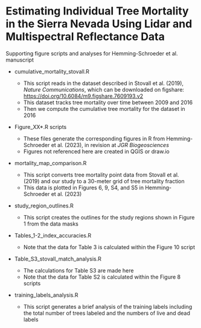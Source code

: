 # Estimating Individual Tree Mortality in the Sierra Nevada Using Lidar and Multispectral Reflectance Data
Supporting figure scripts and analyses for Hemming-Schroeder et al. manuscript 

* cumulative_mortality_stovall.R
    + This script reads in the dataset described in Stovall et al. (2019), *Nature Communications*, which can be downloaded on figshare: https://doi.org/10.6084/m9.figshare.7609193.v2
    + This dataset tracks tree mortality over time between 2009 and 2016
    + Then we compute the cumulative tree mortality for the dataset in 2016

* Figure_XX*.R scripts
    + These files generate the corresponding figures in R from Hemming-Schroeder et al. (2023), in revision at *JGR Biogeosciences*
    + Figures not referenced here are created in QGIS or draw.io

* mortality_map_comparison.R
    + This script converts tree mortality point data from Stovall et al. (2019) and our study to a 30-meter grid of tree mortality fraction
    + This data is plotted in Figures 6, 9, S4, and S5 in Hemming-Schroeder et al. (2023)
    
* study_region_outlines.R
    + This script creates the outlines for the study regions shown in Figure 1 from the data masks 

* Tables_1-2_index_accuracies.R
    + Note that the data for Table 3 is calculated within the Figure 10 script
    
* Table_S3_stovall_match_analysis.R
    + The calculations for Table S3 are made here
    + Note that the data for Table S2 is calculated within the Figure 8 scripts

* training_labels_analysis.R
    + This script generates a brief analysis of the training labels including the total number of trees labeled and the numbers of live and dead labels




